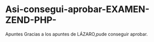 # Asi-consegui-aprobar-EXAMEN-ZEND-PHP-
Apuntes
Gracias a los apuntes de LÁZARO,pude conseguir aprobar.
